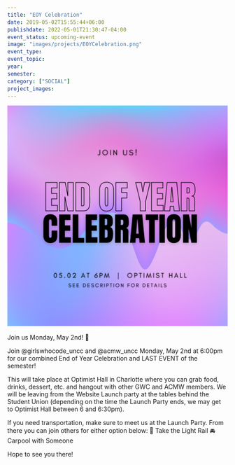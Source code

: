 ```yaml
---
title: "EOY Celebration"
date: 2019-05-02T15:55:44+06:00
publishdate: 2022-05-01T21:30:47-04:00
event_status: upcoming-event
image: "images/projects/EOYCelebration.png"
event_type:
event_topic:
year: 
semester: 
category: ["SOCIAL"]
project_images: 
---
```


![EOY Celebration](../../images/projects/EOYCelebration.png)

Join us Monday, May 2nd! 🎉

Join @girlswhocode_uncc and @acmw_uncc Monday, May 2nd at 6:00pm for our combined End of Year Celebration and LAST EVENT of the semester!

This will take place at Optimist Hall in Charlotte where you can grab food, drinks, dessert, etc. and hangout with other GWC and ACMW members. We will be leaving from the Website Launch party at the tables behind the Student Union (depending on the time the Launch Party ends, we may get to Optimist Hall between 6 and 6:30pm).

If you need transportation, make sure to meet us at the Launch Party. From there you can join others for either option below:
🚈 Take the Light Rail
🚘 Carpool with Someone

Hope to see you there!

